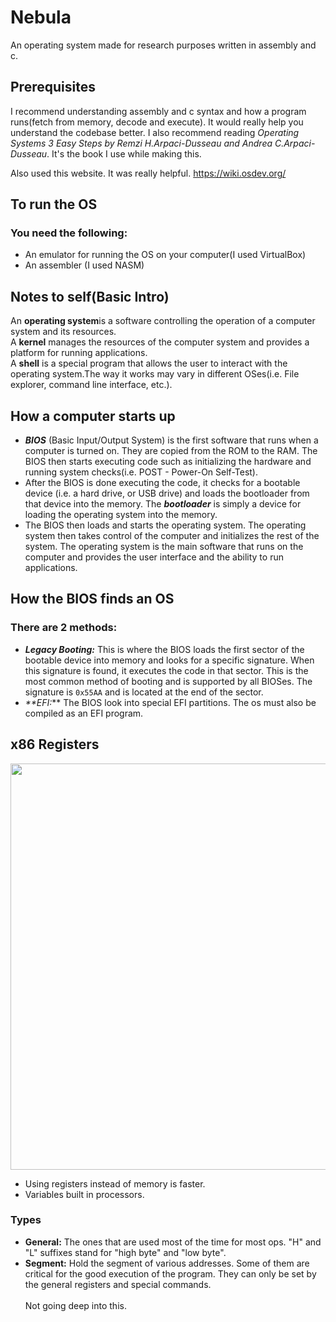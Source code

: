 # Nebula

An operating system made for research purposes written in assembly and c.

## Prerequisites

I recommend understanding assembly and c syntax and how a program runs(fetch from memory, decode and execute). It would really help you understand the codebase better. I also recommend reading _Operating Systems 3 Easy Steps by Remzi H.Arpaci-Dusseau and Andrea C.Arpaci-Dusseau_. It's the book I use while making this.<br>

Also used this website. It was really helpful. https://wiki.osdev.org/

## To run the OS

### You need the following:

- An emulator for running the OS on your computer(I used VirtualBox)
- An assembler (I used NASM)

## Notes to self(Basic Intro)

An **operating system**is a software controlling the operation of a computer system and its resources.<br>
A **kernel** manages the resources of the computer system and provides a platform for running applications.<br>
A **shell** is a special program that allows the user to interact with the operating system.The way it works may vary in different OSes(i.e. File explorer, command line interface, etc.).<br>

## How a computer starts up

- **_BIOS_** (Basic Input/Output System) is the first software that runs when a computer is turned on. They are copied from the ROM to the RAM. The BIOS then starts executing code such as initializing the hardware and running system checks(i.e. POST - Power-On Self-Test).
- After the BIOS is done executing the code, it checks for a bootable device (i.e. a hard drive, or USB drive) and loads the bootloader from that device into the memory. The **_bootloader_** is simply a device for loading the operating system into the memory.
- The BIOS then loads and starts the operating system. The operating system then takes control of the computer and initializes the rest of the system. The operating system is the main software that runs on the computer and provides the user interface and the ability to run applications.

## How the BIOS finds an OS

### There are 2 methods:

- **_Legacy Booting:_** This is where the BIOS loads the first sector of the bootable device into memory and looks for a specific signature. When this signature is found, it executes the code in that sector. This is the most common method of booting and is supported by all BIOSes. The signature is `0x55AA` and is located at the end of the sector.
- _\*\*EFI:_\*\* The BIOS look into special EFI partitions. The os must also be compiled as an EFI program.

## x86 Registers

<img src="x-86-registers.png" width="600" height="650" /><br>

- Using registers instead of memory is faster.
- Variables built in processors.

### Types

- **General:** The ones that are used most of the time for most ops. "H" and "L" suffixes stand for "high byte" and "low byte".
- **Segment:** Hold the segment of various addresses. Some of them are critical for the good execution of the program. They can only be set by the general registers and special commands.<br><br>
  Not going deep into this.
